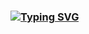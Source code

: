 ### [![Typing SVG](https://readme-typing-svg.demolab.com/?lines=Olá,+Eu+me+chamo+Illee+Lucian+Silva;Cursando+DSM+na+Fatec+Sul)](https://git.io/typing-svg)

<!--
**Illee-Silva/Illee-Silva** is a ✨ _special_ ✨ repository because its `README.md` (this file) appears on your GitHub profile.

Here are some ideas to get you started:

- 🔭 I’m currently working on ...
- 🌱 I’m currently learning ...
- 👯 I’m looking to collaborate on ...
- 🤔 I’m looking for help with ...
- 💬 Ask me about ...
- 📫 How to reach me: ...
- 😄 Pronouns: ...
- ⚡ Fun fact: ...
-->
